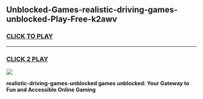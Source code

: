 
## Unblocked-Games-realistic-driving-games-unblocked-Play-Free-k2awv
<h3>
<a href="https://premium76.site?title=realistic-driving-games-unblocked&ref=21A">CLICK TO PLAY</a></h3>
<hr>

<h3>
<a href="https://premium76.site?title=realistic-driving-games-unblocked&ref=21A">CLICK 2 PLAY</a>
  
</h3>

<a href="https://premium76.site?title=realistic-driving-games-unblocked&ref=21A"><img src="https://clearcache.store/games.png"></a>


**realistic-driving-games-unblocked games unblocked: Your Gateway to Fun and Accessible Online Gaming**
